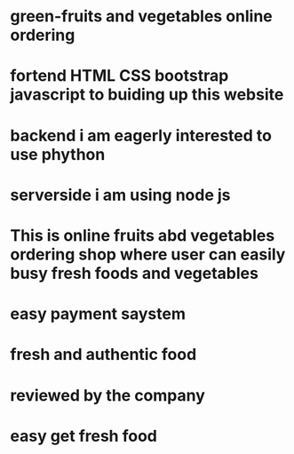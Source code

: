 # green-fruits and vegetables online ordering 
# fortend HTML CSS bootstrap javascript to  buiding up this website  
# backend i am eagerly interested to use phython
# serverside  i am using node js 
# This is online fruits abd vegetables ordering shop where user can easily busy fresh foods and vegetables 
# easy payment saystem
# fresh and authentic food 
# reviewed by the company 
# easy get fresh food 

